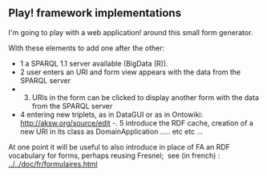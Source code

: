 Play! framework implementations
---

I'm going to play with a web application! around this small form generator.

With these elements to add one after the other:

- 1 a SPARQL 1.1 server available (BigData (R)).
- 2 user enters an URI and form view appears with the data from the SPARQL server
- 3. URIs in the form can be clicked to display another form with the data from the SPARQL server
- 4 entering new triplets, as in DataGUI or as in Ontowiki: http://aksw.org/source/edit
-. 5 introduce the RDF cache, creation of a new URI in its class as DomainApplication ..... etc etc ...

At one point it will be useful to also introduce in place of FA an RDF vocabulary for forms, perhaps reusing Fresnel;
 see (in french) :
[../../doc/fr/formulaires.html]([../../doc/fr/formulaires.html)

